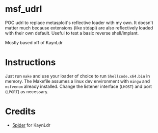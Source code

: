 # msf_udrl
POC udrl to replace metasploit's reflective loader with my own. It doesn't matter much because extensions (like stdapi) are also reflectively loaded with their own default. Useful to test a basic reverse shell/implant.

Mostly based off of KaynLdr

# Instructions
Just run `make` and use your loader of choice to run `Shellcode.x64.bin` in memory. The Makefile assumes a linux dev environment with `mingw` and `msfvenom` already installed. Change the listener interface (`LHOST`) and port (`LPORT`) as necessary.

# Credits
* [5pider](https://x.com/c5pider) for KaynLdr